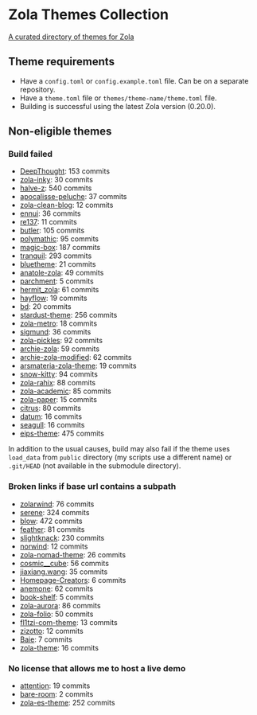 # Zola Themes Collection

[A curated directory of themes for Zola](https://salif.github.io/zola-themes-collection/)

## Theme requirements

- Have a `config.toml` or `config.example.toml` file. Can be on a separate repository.
- Have a `theme.toml` file or `themes/theme-name/theme.toml` file.
- Building is successful using the latest Zola version (0.20.0).

## Non-eligible themes

### Build failed

- [DeepThought](https://github.com/RatanShreshtha/DeepThought): 153 commits
- [zola-inky](https://github.com/jimmyff/zola-inky): 30 commits
- [halve-z](https://github.com/charlesrocket/halve-z): 540 commits
- [apocalisse-peluche](https://github.com/lanzani/apocalisse-peluche): 37 commits
- [zola-clean-blog](https://github.com/dave-tucker/zola-clean-blog): 12 commits
- [ennui](https://codeberg.org/leana8959/ennui): 36 commits
- [re137](https://github.com/tinikov/re137): 11 commits
- [butler](https://github.com/shalzz/butler): 105 commits
- [polymathic](https://github.com/anvlkv/polymathic): 95 commits
- [magic-box](https://github.com/dulvui/magic-box): 187 commits
- [tranquil](https://github.com/TeaDrinkingProgrammer/tranquil): 293 commits
- [bluetheme](https://github.com/bluerobotics/bluetheme): 21 commits
- [anatole-zola](https://github.com/longfangsong/anatole-zola): 49 commits
- [parchment](https://github.com/jsonfry/parchment): 5 commits
- [hermit_zola](https://github.com/VersBinarii/hermit_zola): 61 commits
- [hayflow](https://github.com/aaw3/hayflow): 19 commits
- [bd](https://github.com/flabbergastedbd/bd): 20 commits
- [stardust-theme](https://github.com/UWCS/stardust-theme): 256 commits
- [zola-metro](https://github.com/RedstoneParadox/zola-metro): 18 commits
- [sigmund](https://github.com/videah/sigmund): 36 commits
- [zola-pickles](https://github.com/lukehsiao/zola-pickles): 92 commits
- [archie-zola](https://github.com/XXXMrG/archie-zola): 59 commits
- [archie-zola-modified](https://codeberg.org/akselmo/archie-zola-modified): 62 commits
- [arsmateria-zola-theme](https://github.com/mboleary/arsmateria-zola-theme): 19 commits
- [snow-kitty](https://codeberg.org/SnowCode/snow-kitty): 94 commits
- [zola-rahix](https://github.com/Rahix/blog-theme): 88 commits
- [zola-academic](https://github.com/zola-academic/zola-academic): 85 commits
- [zola-paper](https://github.com/schoenenberg/zola-paper): 15 commits
- [citrus](https://github.com/tatumroaquin/citrus): 80 commits
- [datum](https://github.com/davidmreed/datum): 16 commits
- [seagull](https://git.lacontrevoie.fr/HugoTrentesaux/seagull): 16 commits
- [eips-theme](https://github.com/eips-wg/theme.git): 475 commits

In addition to the usual causes, build may also fail if the theme uses `load_data` from `public` directory (my scripts use a different name) or `.git/HEAD` (not available in the submodule directory).

### Broken links if base url contains a subpath

- [zolarwind](https://github.com/thomasweitzel/zolarwind): 76 commits
- [serene](https://github.com/isunjn/serene): 324 commits
- [blow](https://github.com/tchartron/blow): 472 commits
- [feather](https://github.com/piedoom/feather): 81 commits
- [slightknack](https://github.com/slightknack/slightknack.dev): 230 commits
- [norwind](https://github.com/nobodygx/norwind): 12 commits
- [zola-nomad-theme](https://github.com/nomad-dev-writer/zola-nomad-theme): 26 commits
- [cosmic__cube](https://github.com/ccarral/cosmic__cube): 56 commits
- [jiaxiang.wang](https://github.com/iWangJiaxiang/zola-theme-jiaxiang.wang): 35 commits
- [Homepage-Creators](https://github.com/iWangJiaxiang/Homepage-Creators): 6 commits
- [anemone](https://github.com/Speyll/anemone): 62 commits
- [book-shelf](https://github.com/anccnuer/book-shelf): 5 commits
- [zola-aurora](https://github.com/vimpostor/zola-aurora): 86 commits
- [zola-folio](https://github.com/evjrob/zola-folio): 50 commits
- [fl1tzi-com-theme](https://codeberg.org/Fl1tzi/fl1tzi-com-theme): 13 commits
- [zizotto](https://github.com/xihn/zizotto): 12 commits
- [Baie](https://github.com/Wtoll/Baie): 7 commits
- [zola-theme](https://github.com/rutrum/zola-theme): 16 commits

### No license that allows me to host a live demo

- [attention](https://github.com/tongyul/attention-theme-zola): 19 commits
- [bare-room](https://github.com/ghrrlp/bare-room): 2 commits
- [zola-es-theme](https://github.com/scouten/zola-es-theme): 252 commits
